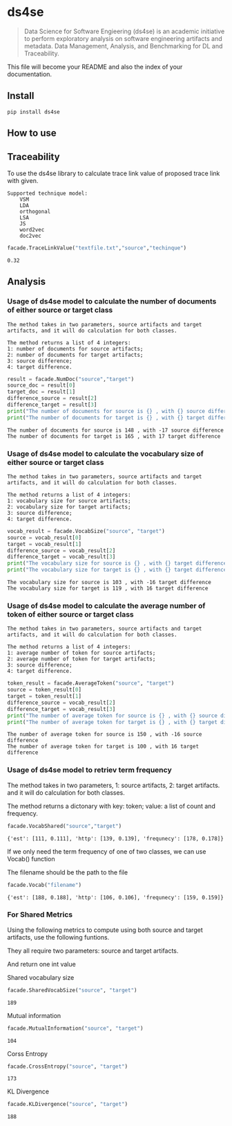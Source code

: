 # ds4se
> Data Science for Software Engieering (ds4se) is an academic initiative to perform exploratory analysis on software engineering artifacts and metadata. Data Management, Analysis, and Benchmarking for DL and Traceability.


This file will become your README and also the index of your documentation.

## Install

`pip install ds4se`

## How to use

## Traceability

To use the ds4se library to calculate trace link value of proposed trace link with given.

    Supported technique model:
        VSM
        LDA
        orthogonal 
        LSA
        JS
        word2vec
        doc2vec

```python
facade.TraceLinkValue("textfile.txt","source","techinque")
```




    0.32



## Analysis

### Usage of ds4se model to calculate the number of documents of either source or target class

    The method takes in two parameters, source artifacts and target artifacts, and it will do calculation for both classes.
    
    The method returns a list of 4 integers:
    1: number of documents for source artifacts;
    2: number of documents for target artifacts;
    3: source difference;
    4: target difference.

```python
result = facade.NumDoc("source","target")
source_doc = result[0]
target_doc = result[1]
difference_source = result[2]
difference_target = result[3]
print("The number of documents for source is {} , with {} source difference".format(source_doc, difference_source))
print("The number of documents for target is {} , with {} target difference".format(target_doc, difference_target))
```

    The number of documents for source is 148 , with -17 source difference
    The number of documents for target is 165 , with 17 target difference
    

### Usage of ds4se model to calculate the vocabulary size of either source or target class

    The method takes in two parameters, source artifacts and target artifacts, and it will do calculation for both classes.
    
    The method returns a list of 4 integers:
    1: vocabulary size for source artifacts;
    2: vocabulary size for target artifacts;
    3: source difference;
    4: target difference.

```python
vocab_result = facade.VocabSize("source", "target")
source = vocab_result[0]
target = vocab_result[1]
difference_source = vocab_result[2]
difference_target = vocab_result[3]
print("The vocabulary size for source is {} , with {} target difference".format(source, difference_source))
print("The vocabulary size for target is {} , with {} target difference".format(target, difference_target))
```

    The vocabulary size for source is 103 , with -16 target difference
    The vocabulary size for target is 119 , with 16 target difference
    

### Usage of ds4se model to calculate the average number of token of either source or target class

    The method takes in two parameters, source artifacts and target artifacts, and it will do calculation for both classes.
    
    The method returns a list of 4 integers:
    1: average number of token for source artifacts;
    2: average number of token for target artifacts;
    3: source difference;
    4: target difference.

```python
token_result = facade.AverageToken("source", "target")
source = token_result[0]
target = token_result[1]
difference_source = vocab_result[2]
difference_target = vocab_result[3]
print("The number of average token for source is {} , with {} source difference".format(source, difference_source))
print("The number of average token for target is {} , with {} target difference".format(target, difference_target))
```

    The number of average token for source is 150 , with -16 source difference
    The number of average token for target is 100 , with 16 target difference
    

### Usage of ds4se model to retriev term frequency

The method takes in two parameters, 
    1: source artifacts,
    2: target artifacts.
    and it will do calculation for both classes.
    
The method returns a dictonary with 
    key: token;
    value: a list of count and frequency.

```python
facade.VocabShared("source","target")
```




    {'est': [111, 0.111], 'http': [139, 0.139], 'frequnecy': [178, 0.178]}



If we only need the term frequency of one of two classes, we can use Vocab() function

The filename should be the path to the file

```python
facade.Vocab("filename")
```




    {'est': [188, 0.188], 'http': [106, 0.106], 'frequnecy': [159, 0.159]}



### For Shared Metrics

Using the following metrics to compute using both source and target artifacts, use the following funtions. 

They all require two parameters: source and target artifacts. 

And return one int value

Shared vocabulary size

```python
facade.SharedVocabSize("source", "target")
```




    189



Mutual information

```python
facade.MutualInformation("source", "target")
```




    104



Corss Entropy

```python
facade.CrossEntropy("source", "target")
```




    173



KL Divergence

```python
facade.KLDivergence("source", "target")
```




    188


